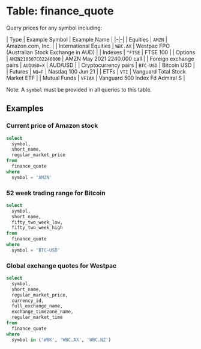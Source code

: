 # Table: finance_quote

Query prices for any symbol including:

| Type | Example Symbol | Example Name |
|-|-|
| Equities | `AMZN` | Amazon.com, Inc. |
| International Equities | `WBC.AX` | Westpac FPO (Australian Stock Exchange in AUD) |
| Indexes | `^FTSE` | FTSE 100 |
| Options | `AMZN210507C02240000` | AMZN May 2021 2240.000 call |
| Foreign exchange pairs | `AUDUSD=X` | AUD/USD |
| Cryptocurrency pairs | `BTC-USD` | Bitcoin USD |
| Futures | `NQ=F` | Nasdaq 100 Jun 21 |
| ETFs | `VTI` | Vanguard Total Stock Market ETF |
| Mutual Funds | `VFIAX` | Vanguard 500 Index Fd Admiral S |

Note: A `symbol` must be provided in all queries to this table.

## Examples

### Current price of Amazon stock

```sql
select
  symbol,
  short_name,
  regular_market_price
from
  finance_quote
where
  symbol = 'AMZN'
```

### 52 week trading range for Bitcoin

```sql
select
  symbol,
  short_name,
  fifty_two_week_low,
  fifty_two_week_high
from
  finance_quote
where
  symbol = 'BTC-USD'
```

### Global exchange quotes for Westpac

```sql
select
  symbol,
  short_name,
  regular_market_price,
  currency_id,
  full_exchange_name,
  exchange_timezone_name,
  regular_market_time
from
  finance_quote
where
  symbol in ('WBK', 'WBC.AX', 'WBC.NZ')
```
